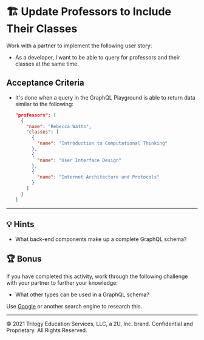 # 🏗️ Update Professors to Include Their Classes

Work with a partner to implement the following user story:

- As a developer, I want to be able to query for professors and their classes at the same time.

## Acceptance Criteria

- It's done when a query in the GraphQL Playground is able to return data similar to the following:

  ```json
  "professors": [
    {
      "name": "Rebecca Watts",
      "classes": [
        {
          "name": "Introduction to Computational Thinking"
        },
        {
          "name": "User Interface Design"
        },
        {
          "name": "Internet Architecture and Protocols"
        }
      ]
    }
  ]
  ```

---

## 💡 Hints

- What back-end components make up a complete GraphQL schema?

## 🏆 Bonus

If you have completed this activity, work through the following challenge with your partner to further your knowledge:

- What other types can be used in a GraphQL schema?

Use [Google](https://www.google.com) or another search engine to research this.

---

© 2021 Trilogy Education Services, LLC, a 2U, Inc. brand. Confidential and Proprietary. All Rights Reserved.
